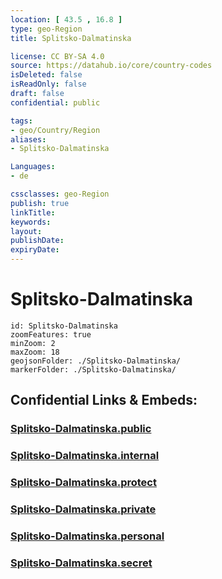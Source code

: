 ```yaml
---
location: [ 43.5 , 16.8 ] 
type: geo-Region
title: Splitsko-Dalmatinska

license: CC BY-SA 4.0
source: https://datahub.io/core/country-codes
isDeleted: false
isReadOnly: false
draft: false
confidential: public

tags:
- geo/Country/Region
aliases:
- Splitsko-Dalmatinska

Languages:
- de

cssclasses: geo-Region
publish: true
linkTitle: 
keywords: 
layout: 
publishDate: 
expiryDate: 
---
```


# Splitsko-Dalmatinska

```leaflet
id: Splitsko-Dalmatinska
zoomFeatures: true 
minZoom: 2 
maxZoom: 18
geojsonFolder: ./Splitsko-Dalmatinska/
markerFolder: ./Splitsko-Dalmatinska/
```


## Confidential Links & Embeds: 

### [Splitsko-Dalmatinska.public](/_public/\Earth\Continent\Europe\Europe~Central\Croatia\CountiesSplitsko-Dalmatinska.public.md) 

### [Splitsko-Dalmatinska.internal](/_internal/\Earth\Continent\Europe\Europe~Central\Croatia\CountiesSplitsko-Dalmatinska.internal.md) 

### [Splitsko-Dalmatinska.protect](/_protect/\Earth\Continent\Europe\Europe~Central\Croatia\CountiesSplitsko-Dalmatinska.protect.md) 

### [Splitsko-Dalmatinska.private](/_private/\Earth\Continent\Europe\Europe~Central\Croatia\CountiesSplitsko-Dalmatinska.private.md) 

### [Splitsko-Dalmatinska.personal](/_personal/\Earth\Continent\Europe\Europe~Central\Croatia\CountiesSplitsko-Dalmatinska.personal.md) 

### [Splitsko-Dalmatinska.secret](/_secret/\Earth\Continent\Europe\Europe~Central\Croatia\CountiesSplitsko-Dalmatinska.secret.md)

